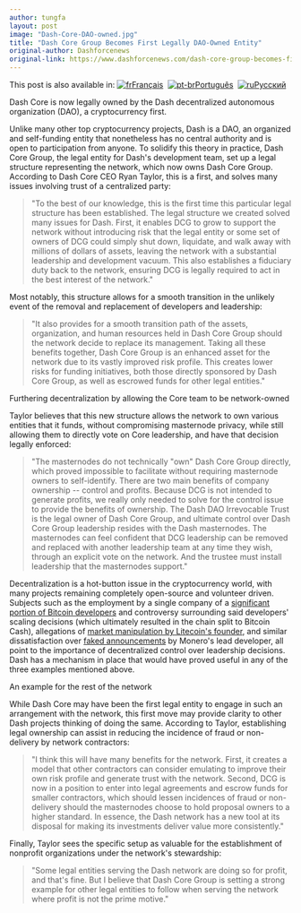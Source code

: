 ```yaml
---
author: tungfa
layout: post
image: "Dash-Core-DAO-owned.jpg"
title: "Dash Core Group Becomes First Legally DAO-Owned Entity"
original-author: Dashforcenews 
original-link: https://www.dashforcenews.com/dash-core-group-becomes-first-legally-dao-owned-entity/
---
```



This post is also available in: [![fr](https://www.dashforcenews.com/wp-content/plugins/sitepress-multilingual-cms/res/flags/fr.png "Français")Français](https://www.dashforcenews.com/fr/dash-core-group-devient-la-premiere-entite-appartenant-juridiquement-a-une-dao/)  [![pt-br](https://www.dashforcenews.com/wp-content/plugins/sitepress-multilingual-cms/res/flags/pt-br.png "Português")Português](https://www.dashforcenews.com/pt-br/grupo-dash-core-torna-se-a-primeira-entidade-legalmente-pertencente-a-uma-dao/)  [![ru](https://www.dashforcenews.com/wp-content/plugins/sitepress-multilingual-cms/res/flags/ru.png "Русский")Русский](https://www.dashforcenews.com/ru/%d1%82%d0%b5%d0%bf%d0%b5%d1%80%d1%8c-%d0%b4%d0%b0%d0%be-dash-%d0%be%d1%84%d0%b8%d1%86%d0%b8%d0%b0%d0%bb%d1%8c%d0%bd%d0%be-%d0%b2%d0%bb%d0%b0%d0%b4%d0%b5%d0%b5%d1%82-dash-core-group/)

Dash Core is now legally owned by the Dash decentralized autonomous organization (DAO), a cryptocurrency first.

Unlike many other top cryptocurrency projects, Dash is a DAO, an organized and self-funding entity that nonetheless has no central authority and is open to participation from anyone. To solidify this theory in practice, Dash Core Group, the legal entity for Dash's development team, set up a legal structure representing the network, which now owns Dash Core Group. According to Dash Core CEO Ryan Taylor, this is a first, and solves many issues involving trust of a centralized party:

> "To the best of our knowledge, this is the first time this particular legal structure has been established. The legal structure we created solved many issues for Dash. First, it enables DCG to grow to support the network without introducing risk that the legal entity or some set of owners of DCG could simply shut down, liquidate, and walk away with millions of dollars of assets, leaving the network with a substantial leadership and development vacuum. This also establishes a fiduciary duty back to the network, ensuring DCG is legally required to act in the best interest of the network."

Most notably, this structure allows for a smooth transition in the unlikely event of the removal and replacement of developers and leadership:

> "It also provides for a smooth transition path of the assets, organization, and human resources held in Dash Core Group should the network decide to replace its management. Taking all these benefits together, Dash Core Group is an enhanced asset for the network due to its vastly improved risk profile. This creates lower risks for funding initiatives, both those directly sponsored by Dash Core Group, as well as escrowed funds for other legal entities."

Furthering decentralization by allowing the Core team to be network-owned

Taylor believes that this new structure allows the network to own various entities that it funds, without compromising masternode privacy, while still allowing them to directly vote on Core leadership, and have that decision legally enforced:

> "The masternodes do not technically "own" Dash Core Group directly, which proved impossible to facilitate without requiring masternode owners to self-identify. There are two main benefits of company ownership -- control and profits. Because DCG is not intended to generate profits, we really only needed to solve for the control issue to provide the benefits of ownership. The Dash DAO Irrevocable Trust is the legal owner of Dash Core Group, and ultimate control over Dash Core Group leadership resides with the Dash masternodes. The masternodes can feel confident that DCG leadership can be removed and replaced with another leadership team at any time they wish, through an explicit vote on the network. And the trustee must install leadership that the masternodes support."

Decentralization is a hot-button issue in the cryptocurrency world, with many projects remaining completely open-source and volunteer driven. Subjects such as the employment by a single company of a [significant portion of Bitcoin developers](https://www.reddit.com/r/btc/comments/6o2744/how_many_bitcoin_developers_are_employed_by/) and controversy surrounding said developers' scaling decisions (which ultimately resulted in the chain split to Bitcoin Cash), allegations of [market manipulation by Litecoin's founder](https://medium.com/@bitfinexed/coinbase-insider-trading-litecoin-edition-be64ead3facc), and similar dissatisfaction over [faked announcements](https://cointelegraph.com/news/monero-enterprise-alliance-spoof-sees-lead-dev-spagni-in-hot-water) by Monero's lead developer, all point to the importance of decentralized control over leadership decisions. Dash has a mechanism in place that would have proved useful in any of the three examples mentioned above.

An example for the rest of the network

While Dash Core may have been the first legal entity to engage in such an arrangement with the network, this first move may provide clarity to other Dash projects thinking of doing the same. According to Taylor, establishing legal ownership can assist in reducing the incidence of fraud or non-delivery by network contractors:

> "I think this will have many benefits for the network. First, it creates a model that other contractors can consider emulating to improve their own risk profile and generate trust with the network. Second, DCG is now in a position to enter into legal agreements and escrow funds for smaller contractors, which should lessen incidences of fraud or non-delivery should the masternodes choose to hold proposal owners to a higher standard. In essence, the Dash network has a new tool at its disposal for making its investments deliver value more consistently."

Finally, Taylor sees the specific setup as valuable for the establishment of nonprofit organizations under the network's stewardship:

> "Some legal entities serving the Dash network are doing so for profit, and that's fine. But I believe that Dash Core Group is setting a strong example for other legal entities to follow when serving the network where profit is not the prime motive."
